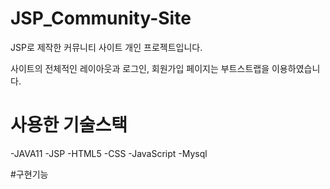 # JSP_Community-Site
JSP로 제작한 커뮤니티 사이트 개인 프로젝트입니다.

사이트의 전체적인 레이아웃과 로그인, 회원가입 페이지는 부트스트랩을 이용하였습니다.

# 사용한 기술스택

-JAVA11
-JSP
-HTML5
-CSS
-JavaScript
-Mysql

#구현기능
